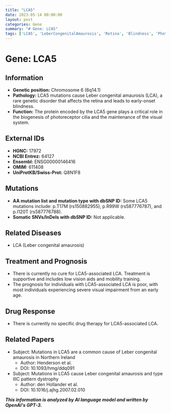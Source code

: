 ```yaml
---
title: "LCA5"
date: 2023-05-14 00:00:00
layout: post
categories: Gene
summary: "# Gene: LCA5"
tags: ['LCA5', 'LeberCongenitalAmaurosis', 'Retina', 'Blindness', 'PhotoreceptorCilia', 'Mutation', 'Prognosis', 'SupportiveTreatment']
---
```


# Gene: LCA5

## Information

- **Genetic position:** Chromosome 6 (6q14.1)
- **Pathology:** LCA5 mutations cause Leber congenital amaurosis (LCA), a rare genetic disorder that affects the retina and leads to early-onset blindness.
- **Function:** The protein encoded by the LCA5 gene plays a critical role in the biogenesis of photoreceptor cilia and the maintenance of the visual system.

## External IDs

- **HGNC:** 17972
- **NCBI Entrez:** 64127
- **Ensembl:** ENSG00000146416
- **OMIM:** 611408
- **UniProtKB/Swiss-Prot:** Q8N1F8

## Mutations

- **AA mutation list and mutation type with dbSNP ID:** Some LCA5 mutations include: p.T17M (rs150882955), p.R99W (rs587776787), and p.I120T (rs587776788).
- **Somatic SNVs/InDels with dbSNP ID:** Not applicable.

## Related Diseases

- LCA (Leber congenital amaurosis)

## Treatment and Prognosis

- There is currently no cure for LCA5-associated LCA. Treatment is supportive and includes low vision aids and mobility training.
- The prognosis for individuals with LCA5-associated LCA is poor, with most individuals experiencing severe visual impairment from an early age.

## Drug Response

- There is currently no specific drug therapy for LCA5-associated LCA.

## Related Papers

- Subject: Mutations in LCA5 are a common cause of Leber congenital amaurosis in Northern Ireland
  - Author: Henderson et al.
  - DOI: 10.1093/hmg/ddq091
- Subject: Mutations in LCA5 cause Leber congenital amaurosis and type IIIC pattern dystrophy
  - Author: den Hollander et al.
  - DOI: 10.1016/j.ajhg.2007.02.010

**_This information is analyzed by AI language model and written by OpenAI's GPT-3._**